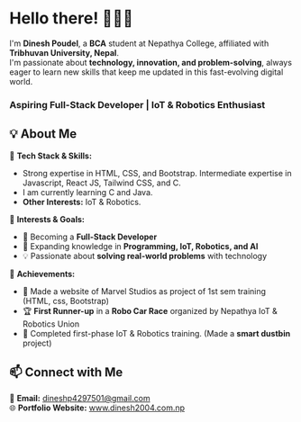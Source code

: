 # **Hello there! 🙋🏻‍♂️**  
I'm **Dinesh Poudel**, a **BCA** student at Nepathya College, affiliated with **Tribhuvan University, Nepal**.  
I'm passionate about **technology, innovation, and problem-solving**, always eager to learn new skills that keep me updated in this fast-evolving digital world.  
### **Aspiring Full-Stack Developer | IoT & Robotics Enthusiast**  


## **💡 About Me**  

🔹 **Tech Stack & Skills:**  
- Strong expertise in HTML, CSS, and Bootstrap. Intermediate expertise in Javascript, React JS, Tailwind CSS, and C.
- I am currently learning C and Java.
- **Other Interests:** IoT & Robotics.

🔹 **Interests & Goals:**  
- 🚀 Becoming a **Full-Stack Developer**  
- 🤖 Expanding knowledge in **Programming, IoT, Robotics, and AI** 
- 💡 Passionate about **solving real-world problems** with technology  

🔹 **Achievements:**  
- 🫧 Made a website of Marvel Studios as project of 1st sem training (HTML, css, Bootstrap)
- 🏆 **First Runner-up** in a **Robo Car Race** organized by Nepathya IoT & Robotics Union
- 🔬 Completed first-phase IoT & Robotics training. (Made a **smart dustbin** project)

## **📫 Connect with Me**  

📧 **Email:** dineshp4297501@gmail.com  
🌐 **Portfolio Website:** www.dinesh2004.com.np
